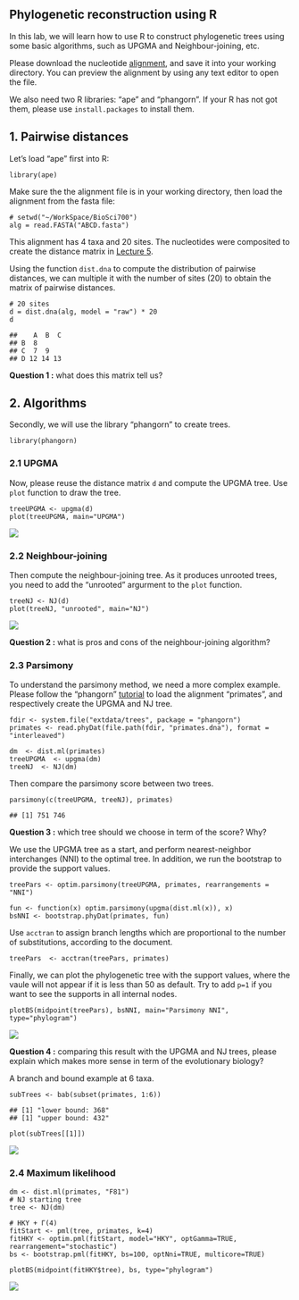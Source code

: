 ## Phylogenetic reconstruction using R

In this lab, we will learn how to use R to construct phylogenetic trees
using some basic algorithms, such as UPGMA and Neighbour-joining, etc.

Please download the nucleotide [alignment](ABCD.fasta), and save it into
your working directory. You can preview the alignment by using any text
editor to open the file.

We also need two R libraries: “ape” and “phangorn”. If your R has not
got them, please use `install.packages` to install them.

## 1. Pairwise distances

Let’s load “ape” first into R:

    library(ape)

Make sure the the alignment file is in your working directory, then load
the alignment from the fasta file:

    # setwd("~/WorkSpace/BioSci700")
    alg = read.FASTA("ABCD.fasta")

This alignment has 4 taxa and 20 sites. The nucleotides were composited
to create the distance matrix in [Lecture
5](https://alexeidrummond.org/bayesian_phylo_lectures/lecture5/#/19).

Using the function `dist.dna` to compute the distribution of pairwise
distances, we can multiple it with the number of sites (20) to obtain
the matrix of pairwise distances.

    # 20 sites
    d = dist.dna(alg, model = "raw") * 20
    d

    ##    A  B  C
    ## B  8      
    ## C  7  9   
    ## D 12 14 13

**Question 1 :** what does this matrix tell us?

## 2. Algorithms

Secondly, we will use the library “phangorn” to create trees.

    library(phangorn)

### 2.1 UPGMA

Now, please reuse the distance matrix `d` and compute the UPGMA tree.
Use `plot` function to draw the tree.

    treeUPGMA <- upgma(d)
    plot(treeUPGMA, main="UPGMA")

![](Lab1_files/figure-markdown_strict/unnamed-chunk-5-1.png)

### 2.2 Neighbour-joining

Then compute the neighbour-joining tree. As it produces unrooted trees,
you need to add the “unrooted” argurment to the `plot` function.

    treeNJ <- NJ(d)
    plot(treeNJ, "unrooted", main="NJ")

![](Lab1_files/figure-markdown_strict/unnamed-chunk-6-1.png)

**Question 2 :** what is pros and cons of the neighbour-joining
algorithm?

### 2.3 Parsimony

To understand the parsimony method, we need a more complex example.
Please follow the “phangorn”
[tutorial](https://cran.r-project.org/web/packages/phangorn/vignettes/Trees.html)
to load the alignment “primates”, and respectively create the UPGMA and
NJ tree.

    fdir <- system.file("extdata/trees", package = "phangorn")
    primates <- read.phyDat(file.path(fdir, "primates.dna"), format = "interleaved")

    dm  <- dist.ml(primates)
    treeUPGMA  <- upgma(dm)
    treeNJ  <- NJ(dm)

Then compare the parsimony score between two trees.

    parsimony(c(treeUPGMA, treeNJ), primates)

    ## [1] 751 746

**Question 3 :** which tree should we choose in term of the score? Why?

We use the UPGMA tree as a start, and perform nearest-neighbor
interchanges (NNI) to the optimal tree. In addition, we run the
bootstrap to provide the support values.

    treePars <- optim.parsimony(treeUPGMA, primates, rearrangements = "NNI")

    fun <- function(x) optim.parsimony(upgma(dist.ml(x)), x)
    bsNNI <- bootstrap.phyDat(primates, fun)

Use `acctran` to assign branch lengths which are proportional to the
number of substitutions, according to the document.

    treePars  <- acctran(treePars, primates)

Finally, we can plot the phylogenetic tree with the support values,
where the vaule will not appear if it is less than 50 as default. Try to
add `p=1` if you want to see the supports in all internal nodes.

    plotBS(midpoint(treePars), bsNNI, main="Parsimony NNI", type="phylogram")

![](Lab1_files/figure-markdown_strict/unnamed-chunk-11-1.png)

**Question 4 :** comparing this result with the UPGMA and NJ trees,
please explain which makes more sense in term of the evolutionary
biology?

A branch and bound example at 6 taxa.

    subTrees <- bab(subset(primates, 1:6))

    ## [1] "lower bound: 368"
    ## [1] "upper bound: 432"

    plot(subTrees[[1]])

![](Lab1_files/figure-markdown_strict/unnamed-chunk-12-1.png)

### 2.4 Maximum likelihood

    dm <- dist.ml(primates, "F81")
    # NJ starting tree
    tree <- NJ(dm)

    # HKY + Γ(4)
    fitStart <- pml(tree, primates, k=4)
    fitHKY <- optim.pml(fitStart, model="HKY", optGamma=TRUE, rearrangement="stochastic")
    bs <- bootstrap.pml(fitHKY, bs=100, optNni=TRUE, multicore=TRUE)

    plotBS(midpoint(fitHKY$tree), bs, type="phylogram")

![](Lab1_files/figure-markdown_strict/unnamed-chunk-14-1.png)
